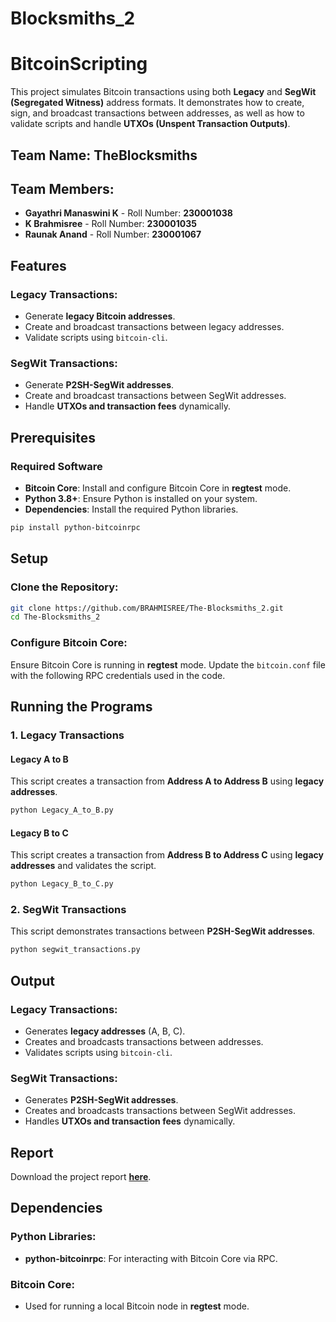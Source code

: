 # Blocksmiths_2
# BitcoinScripting

This project simulates Bitcoin transactions using both **Legacy** and **SegWit (Segregated Witness)** address formats. It demonstrates how to create, sign, and broadcast transactions between addresses, as well as how to validate scripts and handle **UTXOs (Unspent Transaction Outputs)**.

## Team Name: TheBlocksmiths

##  Team Members:
- **Gayathri Manaswini K** - Roll Number: **230001038**
- **K Brahmisree** - Roll Number: **230001035**
- **Raunak Anand** - Roll Number: **230001067**

## Features

### Legacy Transactions:
- Generate **legacy Bitcoin addresses**.
- Create and broadcast transactions between legacy addresses.
- Validate scripts using `bitcoin-cli`.

### SegWit Transactions:
- Generate **P2SH-SegWit addresses**.
- Create and broadcast transactions between SegWit addresses.
- Handle **UTXOs and transaction fees** dynamically.

## Prerequisites

### Required Software
- **Bitcoin Core**: Install and configure Bitcoin Core in **regtest** mode.
- **Python 3.8+**: Ensure Python is installed on your system.
- **Dependencies**: Install the required Python libraries.

```bash
pip install python-bitcoinrpc
```

## Setup

### Clone the Repository:
```bash
git clone https://github.com/BRAHMISREE/The-Blocksmiths_2.git
cd The-Blocksmiths_2
```

### Configure Bitcoin Core:
Ensure Bitcoin Core is running in **regtest** mode. Update the `bitcoin.conf` file with the following RPC credentials used in the code.


## Running the Programs

### 1. Legacy Transactions

#### Legacy A to B
This script creates a transaction from **Address A to Address B** using **legacy addresses**.
```bash
python Legacy_A_to_B.py
```

#### Legacy B to C
This script creates a transaction from **Address B to Address C** using **legacy addresses** and validates the script.
```bash
python Legacy_B_to_C.py
```

### 2. SegWit Transactions
This script demonstrates transactions between **P2SH-SegWit addresses**.
```bash
python segwit_transactions.py
```

## Output

### Legacy Transactions:
- Generates **legacy addresses** (A, B, C).
- Creates and broadcasts transactions between addresses.
- Validates scripts using `bitcoin-cli`.

### SegWit Transactions:
- Generates **P2SH-SegWit addresses**.
- Creates and broadcasts transactions between SegWit addresses.
- Handles **UTXOs and transaction fees** dynamically.


## Report  
Download the project report **[here](https://github.com/yourusername/bitcoin-transaction-simulator/blob/main/report.pdf)**.  


## Dependencies

### Python Libraries:
- **python-bitcoinrpc**: For interacting with Bitcoin Core via RPC.

### Bitcoin Core:
- Used for running a local Bitcoin node in **regtest** mode.

